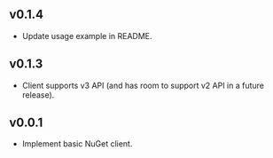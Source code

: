 ## v0.1.4

* Update usage example in README.

## v0.1.3

* Client supports v3 API (and has room to support v2 API in a future release).

## v0.0.1

* Implement basic NuGet client.
